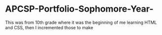 # APCSP-Portfolio-Sophomore-Year-
This was from 10th grade where it was the beginning of me learning HTML and CSS, then I incremented those to make 
